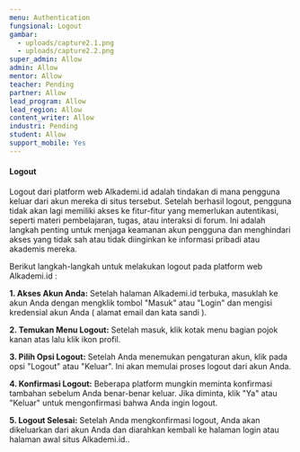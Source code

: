 ```yaml
---
menu: Authentication
fungsional: Logout
gambar:
  - uploads/capture2.1.png
  - uploads/capture2.2.png
super_admin: Allow
admin: Allow
mentor: Allow
teacher: Pending
partner: Allow
lead_program: Allow
lead_region: Allow
content_writer: Allow
industri: Pending
student: Allow
support_mobile: Yes
---
```

#### L﻿ogout

Logout dari platform web Alkademi.id adalah tindakan di mana pengguna keluar dari akun mereka di situs tersebut. Setelah berhasil logout, pengguna tidak akan lagi memiliki akses ke fitur-fitur yang memerlukan autentikasi, seperti materi pembelajaran, tugas, atau interaksi di forum. Ini adalah langkah penting untuk menjaga keamanan akun pengguna dan menghindari akses yang tidak sah atau tidak diinginkan ke informasi pribadi atau akademis mereka.

B﻿erikut langkah-langkah untuk melakukan logout pada platform web Alkademi.id :

**1. Akses Akun Anda:** Setelah halaman Alkademi.id terbuka, masuklah ke akun Anda dengan mengklik tombol "Masuk" atau "Login" dan mengisi kredensial akun Anda ( alamat email dan kata sandi ).

**2. Temukan Menu Logout:** Setelah masuk, klik kotak menu bagian pojok kanan atas lalu klik ikon profil.

**3. Pilih Opsi Logout:** Setelah Anda menemukan pengaturan akun, klik pada opsi "Logout" atau "Keluar". Ini akan memulai proses logout dari akun Anda.

**4. Konfirmasi Logout:** Beberapa platform mungkin meminta konfirmasi tambahan sebelum Anda benar-benar keluar. Jika diminta, klik "Ya" atau "Keluar" untuk mengonfirmasi bahwa Anda ingin logout.

**5. Logout Selesai:** Setelah Anda mengkonfirmasi logout, Anda akan dikeluarkan dari akun Anda dan diarahkan kembali ke halaman login atau halaman awal situs Alkademi.id..